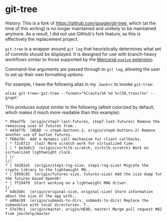 # git-tree

History: This is a fork of https://github.com/google/git-tree, which (at the
time of this writing) is no longer maintained and unlikely to be maintained
anymore. As a result, I did not use GitHub's fork feature, as this is
effectively the replacement project.

`git-tree` is a wrapper around `git log` that heuristically determines what set
of commits should be displayed. It is designed for use with branch-heavy
workflows similar to those supported by the [Mercurial `evolve`
extension](https://www.mercurial-scm.org/wiki/EvolveExtension).

Command-line arguments are passed through to `git log`, allowing the user to set
up their own formatting options.

For example, I have the following alias in my `.bashrc` to invoke `git-tree`:

```
alias git-tree='git-tree --format="%C(auto)%h %d %<(50,trunc)%s" --graph'
```

This produces output similar to the following (albeit colorized by default,
which makes it much more readable than this example):
```
* 49aaffb  (origin/step7-last-futures, step7-last-futures) Remove the remaining uses of futures from..
* 4450f7b  (HEAD -> step6-buttons-2, origin/step6-buttons-2) Remove another use of button futures.
* f60a7dc  Add a dynamic call mechanism for client callbacks.
| * f2c8713  (lw2) More scratch work for virtualized time.
| | * 6e3e0c3  (origin/virtclk-scratch, virtclk-scratch) Work on virtualized lightweight clock.
| |/
|/|
* | 34282e5  (origin/step1-rng-size, step1-rng-size) Migrate the crypto library to the lightweight RN..
* | 5959c85  (origin/futures-size, futures-size) Add the size dump for the futures-based OpenSK!
* | 7f294f9  Start working on a lightweight RNG driver.
|/
* bdb3b8c  (origin/original-size, original-size) Store information about the size of the app with..
* e804c89  (origin/submods-to-dirs, submods-to-dirs) Replace the submodules with local directories. T..
* 57e79c1  (origin/master, origin/HEAD, master) Merge pull request #82 from jmichelp/master
```
